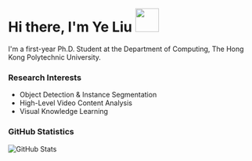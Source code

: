 # Hi there, I'm Ye Liu <img src='https://github.githubassets.com/images/mona-whisper.gif' width=48 height=48 />

I'm a first-year Ph.D. Student at the Department of Computing, The Hong Kong Polytechnic University.

### Research Interests

- Object Detection & Instance Segmentation
- High-Level Video Content Analysis
- Visual Knowledge Learning

### GitHub Statistics

![GitHub Stats](https://github-readme-stats.vercel.app/api?username=yeliudev&theme=algolia&show_icons=true&count_private=true)
